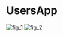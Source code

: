 # UsersApp
![fig_1](https://github.com/nurllhk/UsersApp/assets/79688257/35b1ecc3-1020-4f35-8e6c-96bfc2bec76f)
![fig_2](https://github.com/nurllhk/UsersApp/assets/79688257/4a13f34a-0e34-489a-b476-a0fa8b6c9ee8)


